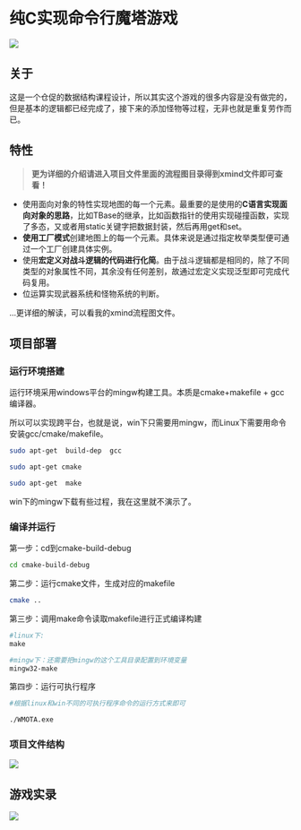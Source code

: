 # 纯C实现命令行魔塔游戏
![](https://img-blog.csdnimg.cn/7b5871fe13f84223a53880a9e301e492.png?x-oss-process=image/watermark,type_d3F5LXplbmhlaQ,shadow_50,text_Q1NETiBAQ19ZQ0JYIFB5X1lZRFM=,size_16,color_FFFFFF,t_70,g_se,x_16)
## 关于
这是一个仓促的数据结构课程设计，所以其实这个游戏的很多内容是没有做完的，但是基本的逻辑都已经完成了，接下来的添加怪物等过程，无非也就是重复劳作而已。

## 特性
> **更为详细的介绍请进入项目文件里面的流程图目录得到xmind文件即可查看！**
* 使用面向对象的特性实现地图的每一个元素。最重要的是使用的**C语言实现面向对象的思路**，比如TBase的继承，比如函数指针的使用实现碰撞函数，实现了多态，又或者用static关键字把数据封装，然后再用get和set。
* **使用工厂模式**创建地图上的每一个元素。具体来说是通过指定枚举类型便可通过一个工厂创建具体实例。
* 使用**宏定义对战斗逻辑的代码进行化简**。由于战斗逻辑都是相同的，除了不同类型的对象属性不同，其余没有任何差别，故通过宏定义实现泛型即可完成代码复用。
* 位运算实现武器系统和怪物系统的判断。

...更详细的解读，可以看我的xmind流程图文件。

## 项目部署

### 运行环境搭建

运行环境采用windows平台的mingw构建工具。本质是cmake+makefile + gcc编译器。

所以可以实现跨平台，也就是说，win下只需要用mingw，而Linux下需要用命令安装gcc/cmake/makefile。

```bash
sudo apt-get  build-dep  gcc

sudo apt-get cmake

sudo apt-get  make
```

win下的mingw下载有些过程，我在这里就不演示了。



### 编译并运行

第一步：cd到cmake-build-debug

```bash
cd cmake-build-debug
```



第二步：运行cmake文件，生成对应的makefile

```bash
cmake ..
```



第三步：调用make命令读取makefile进行正式编译构建

```makefile
#linux下:
make

#mingw下：还需要把mingw的这个工具目录配置到环境变量
mingw32-make
```



第四步：运行可执行程序

```sh
#根据linux和win不同的可执行程序命令的运行方式来即可

./WMOTA.exe
```



### 项目文件结构

![](https://img-blog.csdnimg.cn/a3db3dfa15d94d43bbf353bb0a39b7b2.png?x-oss-process=image/watermark,type_d3F5LXplbmhlaQ,shadow_50,text_Q1NETiBAQ19ZQ0JYIFB5X1lZRFM=,size_15,color_FFFFFF,t_70,g_se,x_16)

## 游戏实录

![](https://img-blog.csdnimg.cn/1764ff7036e648ad81b581af6413ef83.gif)

